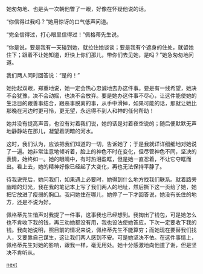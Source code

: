 
她匆匆地、也是头一次朝他瞥了一眼，好像在怀疑他说的话。

“你信得过我吗？”她用惊讶的口气低声问道。

“完全信得过，打心眼里信得过！”佩格蒂先生说。

“你是说，要是我有一天碰到她，就拉住她谈谈；要是我有个遮身的住处，就留她住下；跟着不让她知道，赶快上你们那儿，带你们去见她，是吗？”她急匆匆地问道。

我们两人同时回答说：“是的！”

她抬起双眼，郑重地说，她一定会热心忠诚地去办这件事。要是有一线希望，她决不会犹豫，决不会动摇，也决不会放弃。要是她办这件事不尽心，让这件能使她的生活目的跟善事结合，跟恶事脱离的事，从手中滑掉，如果可能的话，那就让她比那晚在河边时更可怜，更无望，永远得不到人和神的任何帮助！

她并没有提高声音，也没有对着我们说，她的话是对着夜空说的；随后便默默无声地静静站在那儿，凝望着阴暗的河水。

这时，我们认为，应该把我们知道的一切，告诉她了；于是我就详详细细地对她说了一遍。她非常注意地倾听着，脸上的神色不时在变化，但尽管神色不同，坚决的表情，始终如一。她的眼睛中，有时热泪盈眶，但是她一直忍着，不让它夺眶而出。看上去，她的精神好像已经起了大变化，再也无法保持平静了。

待我说完后，她问我们，如果遇上必要时，她得到什么地方找我们联系。就着路旁幽暗的灯光，我在我的笔记本上写了我们两人的地址，然后撕下这一页给了她，她把它放进了瘦弱的胸口。我问她住在哪儿，她停了一下才回答说，她没有长住的地方，还是不说为好。

佩格蒂先生悄声对我提了一件事，这事我也已经想到。我掏出了钱包，可是她怎么也不肯收下我的钱，再三劝她都没有用，我也设法使她答应，下次一定要收下我的钱。我向她说明，照目前的情况来说，佩格蒂先生不能算穷；而她现在要替我们找人，又要靠自己谋生，这让我们两人感到不安。可是她坚决不依。在这件事情上，佩格蒂先生对她的影响，跟我一样，毫无用处。她十分感激地向他道了谢，但是坚决不肯听从。

[next](page608)